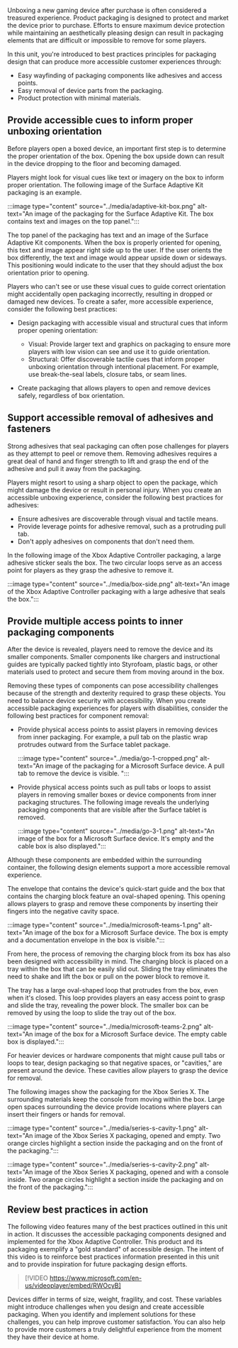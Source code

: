 Unboxing a new gaming device after purchase is often considered a treasured experience. Product packaging is designed to protect and market the device prior to purchase. Efforts to ensure maximum device protection while maintaining an aesthetically pleasing design can result in packaging elements that are difficult or impossible to remove for some players.

In this unit, you're introduced to best practices principles for packaging design that can produce more accessible customer experiences through:

- Easy wayfinding of packaging components like adhesives and access points.
- Easy removal of device parts from the packaging.
- Product protection with minimal materials.

## Provide accessible cues to inform proper unboxing orientation

Before players open a boxed device, an important first step is to determine the proper orientation of the box. Opening the box upside down can result in the device dropping to the floor and becoming damaged.

Players might look for visual cues like text or imagery on the box to inform proper orientation. The following image of the Surface Adaptive Kit packaging is an example.

:::image type="content" source="../media/adaptive-kit-box.png" alt-text="An image of the packaging for the Surface Adaptive Kit. The box contains text and images on the top panel.":::

The top panel of the packaging has text and an image of the Surface Adaptive Kit components. When the box is properly oriented for opening, this text and image appear right side up to the user. If the user orients the box differently, the text and image would appear upside down or sideways. This positioning would indicate to the user that they should adjust the box orientation prior to opening.

Players who can't see or use these visual cues to guide correct orientation might accidentally open packaging incorrectly, resulting in dropped or damaged new devices. To create a safer, more accessible experience, consider the following best practices:

- Design packaging with accessible visual and structural cues that inform proper opening orientation:

  - Visual: Provide larger text and graphics on packaging to ensure more players with low vision can see and use it to guide orientation.
  - Structural: Offer discoverable tactile cues that inform proper unboxing orientation through intentional placement. For example, use break-the-seal labels, closure tabs, or seam lines.
- Create packaging that allows players to open and remove devices safely, regardless of box orientation.

## Support accessible removal of adhesives and fasteners

Strong adhesives that seal packaging can often pose challenges for players as they attempt to peel or remove them. Removing adhesives requires a great deal of hand and finger strength to lift and grasp the end of the adhesive and pull it away from the packaging.

Players might resort to using a sharp object to open the package, which might damage the device or result in personal injury. When you create an accessible unboxing experience, consider the following best practices for adhesives:

- Ensure adhesives are discoverable through visual and tactile means.
- Provide leverage points for adhesive removal, such as a protruding pull tab.
- Don't apply adhesives on components that don't need them.

In the following image of the Xbox Adaptive Controller packaging, a large adhesive sticker seals the box. The two circular loops serve as an access point for players as they grasp the adhesive to remove it.

:::image type="content" source="../media/box-side.png" alt-text="An image of the Xbox Adaptive Controller packaging with a large adhesive that seals the box.":::

## Provide multiple access points to inner packaging components

After the device is revealed, players need to remove the device and its smaller components. Smaller components like chargers and instructional guides are typically packed tightly into Styrofoam, plastic bags, or other materials used to protect and secure them from moving around in the box.

Removing these types of components can pose accessibility challenges because of the strength and dexterity required to grasp these objects. You need to balance device security with accessibility. When you create accessible packaging experiences for players with disabilities, consider the following best practices for component removal:

- Provide physical access points to assist players in removing devices from inner packaging. For example, a pull tab on the plastic wrap protrudes outward from the Surface tablet package.

  :::image type="content" source="../media/go-1-cropped.png" alt-text="An image of the packaging for a Microsoft Surface device. A pull tab to remove the device is visible. ":::

- Provide physical access points such as pull tabs or loops to assist players in removing smaller boxes or device components from inner packaging structures. The following image reveals the underlying packaging components that are visible after the Surface tablet is removed.

  :::image type="content" source="../media/go-3-1.png" alt-text="An image of the box for a Microsoft Surface device. It's empty and the cable box is also displayed.":::

Although these components are embedded within the surrounding container, the following design elements support a more accessible removal experience.

The envelope that contains the device's quick-start guide and the box that contains the charging block feature an oval-shaped opening. This opening allows players to grasp and remove these components by inserting their fingers into the negative cavity space.

:::image type="content" source="../media/microsoft-teams-1.png" alt-text="An image of the box for a Microsoft Surface device. The box is empty and a documentation envelope in the box is visible.":::

From here, the process of removing the charging block from its box has also been designed with accessibility in mind. The charging block is placed on a tray within the box that can be easily slid out. Sliding the tray eliminates the need to shake and lift the box or pull on the power block to remove it.

The tray has a large oval-shaped loop that protrudes from the box, even when it's closed. This loop provides players an easy access point to grasp and slide the tray, revealing the power block. The smaller box can be removed by using the loop to slide the tray out of the box.

:::image type="content" source="../media/microsoft-teams-2.png" alt-text="An image of the box for a Microsoft Surface device. The empty cable box is displayed.":::

For heavier devices or hardware components that might cause pull tabs or loops to tear, design packaging so that negative spaces, or "cavities," are present around the device. These cavities allow players to grasp the device for removal.

The following images show the packaging for the Xbox Series X. The surrounding materials keep the console from moving within the box. Large open spaces surrounding the device provide locations where players can insert their fingers or hands for removal.

:::image type="content" source="../media/series-s-cavity-1.png" alt-text="An image of the Xbox Series X packaging, opened and empty. Two orange circles highlight a section inside the packaging and on the front of the packaging.":::

:::image type="content" source="../media/series-s-cavity-2.png" alt-text="An image of the Xbox Series X packaging, opened and with a console inside. Two orange circles highlight a section inside the packaging and on the front of the packaging.":::

## Review best practices in action

The following video features many of the best practices outlined in this unit in action. It discusses the accessible packaging components designed and implemented for the Xbox Adaptive Controller. This product and its packaging exemplify a "gold standard" of accessible design. The intent of this video is to reinforce best practices information presented in this unit and to provide inspiration for future packaging design efforts.

> [!VIDEO https://www.microsoft.com/en-us/videoplayer/embed/RWOcyB]

Devices differ in terms of size, weight, fragility, and cost. These variables might introduce challenges when you design and create accessible packaging. When you identify and implement solutions for these challenges, you can help improve customer satisfaction. You can also help to provide more customers a truly delightful experience from the moment they have their device at home.